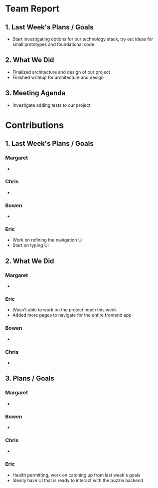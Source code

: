 # Team Report
## 1. Last Week's Plans / Goals
- Start investigating options for our technology stack, try out ideas for small prototypes and foundational code
## 2. What We Did  
- Finalized architecture and design of our project
- Finished writeup for architecture and design
## 3. Meeting Agenda
- Investigate adding tests to our project
# Contributions  
## 1. Last Week's Plans / Goals
### Margaret  
-   
### Chris  
- 
### Bowen  
- 
### Eric  
- Work on refining the navigation UI
- Start on typing UI
## 2. What We Did  
### Margaret
- 
### Eric  
- Wasn't able to work on the project much this week
- Added more pages to navigate for the entire frontend app
### Bowen
- 
### Chris
- 
## 3. Plans / Goals  
### Margaret
- 
### Bowen
- 
### Chris
- 
### Eric  
- Health permitting, work on catching up from last week's goals
- Ideally have UI that is ready to interact with the puzzle backend
